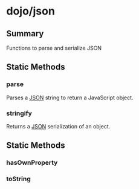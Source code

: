 # dojo/json

## Summary

Functions to parse and serialize JSON
## Static Methods

### parse
Parses a [JSON](http://json.org) string to return a JavaScript object.

### stringify
Returns a [JSON](http://json.org) serialization of an object.

## Static Methods

### hasOwnProperty


### toString


